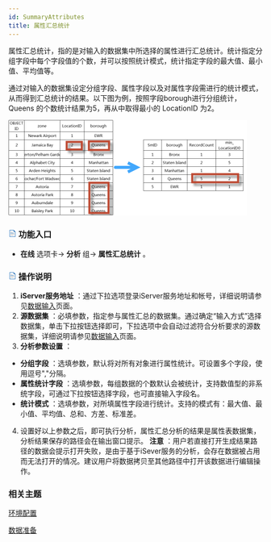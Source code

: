 ```yaml
---
id: SummaryAttributes
title: 属性汇总统计
---
```

属性汇总统计，指的是对输入的数据集中所选择的属性进行汇总统计。统计指定分组字段中每个字段值的个数，并可以按照统计模式，统计指定字段的最大值、最小值、平均值等。

通过对输入的数据集设定分组字段、属性字段以及对属性字段需进行的统计模式，从而得到汇总统计的结果。以下图为例，按照字段borough进行分组统计，Queens
的个数统计结果为5，再从中取得最小的 LocationID 为2。

![](img/SummaryAttributes.png)

### ![](../img/read.gif) 功能入口

  * **在线** 选项卡-> **分析** 组-> **属性汇总统计** 。

### ![](../img/read.gif) 操作说明

1. **iServer服务地址** ：通过下拉选项登录iServer服务地址和帐号，详细说明请参见[数据输入](DataInputType)页面。
2. **源数据集** ：必填参数，指定参与属性汇总的数据集。通过确定“输入方式”选择数据集，单击下拉按钮选择即可，下拉选项中会自动过滤符合分析要求的源数据集，详细说明请参见[数据输入](DataInputType)页面。
3. **分析参数设置** ： 
  * **分组字段** ：选填参数，默认将对所有对象进行属性统计。可设置多个字段，使用逗号","分隔。
  * **属性统计字段** ：选填参数，每组数据的个数默认会被统计，支持数值型的非系统字段，可通过下拉按钮选择字段，也可直接输入字段名。
  * **统计模式** ：选填参数，对所填属性字段进行统计。支持的模式有：最大值、最小值、平均值、总和、方差、标准差。
4. 设置好以上参数之后，即可执行分析，属性汇总分析的结果是属性表数据集，分析结果保存的路径会在输出窗口提示。 **注意** ：用户若直接打开生成结果路径的数据会提示打开失败，是由于基于iSever服务的分析，会存在数据被占用而无法打开的情况。建议用户将数据拷贝至其他路径中打开该数据进行编辑操作。

###  相关主题

 [环境配置](BigDataAnalysisEnvironmentConfiguration)

 [数据准备](DataPreparation)
